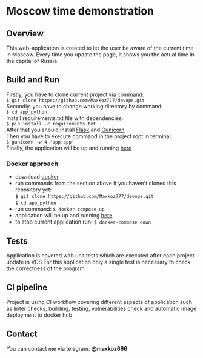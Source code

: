 # Moscow time demonstration

## Overview

This web-application is created to let the user be aware of the current time in Moscow. Every time you update the page, it shows you the actual time in the capital of Russia.

## Build and Run

Firstly, you have to clone current project via command:  
`$ git clone https://github.com/Maxkoz777/devops.git`  
Secondly, you have to change working directory by command:  
`$ cd app_python`  
Install requirements.txt file with dependencies:  
`$ pip install -r requirements.txt`  
After that you should install [Flask](https://phoenixnap.com/kb/install-flask) and [Gunicorn](https://flask.palletsprojects.com/en/2.2.x/deploying/gunicorn/)  
Then you have to execute command in the project root in terminal:  
`$ gunicorn -w 4 'app:app'`  
Finally, the application will be up and running [here](http://127.0.0.1:8000)

### Docker approach

* download [docker](https://www.docker.com)
* run commands from the section above if you haven't cloned this repository yet:  
  `$ git clone https://github.com/Maxkoz777/devops.git`  
  `$ cd app_python`
* run command:
  `$ docker-compose up`
* application will be up and running [here](http://127.0.0.1:8081)
* to stop current application run:
  `$ docker-compose down`

## Tests

Application is covered with unit tests which are executed after each project update in VCS
For this application only a single test is necessary to check the correctness of the program

## CI pipeline

Project is using CI workflow covering different aspects of application such as
linter checks, building, testing, vulnerabilities check and automatic image deployment to docker hub


## Contact

You can contact me via telegram: **@maxkoz666**

